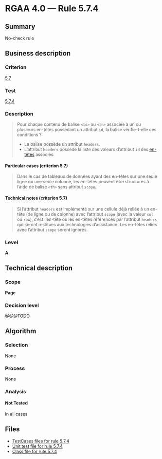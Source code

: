 # RGAA 4.0 — Rule 5.7.4

## Summary

No-check rule

## Business description

### Criterion

[5.7](https://www.numerique.gouv.fr/publications/rgaa-accessibilite/methode/criteres/#crit-5-7)

### Test

[5.7.4](https://www.numerique.gouv.fr/publications/rgaa-accessibilite/methode/criteres/#test-5-7-4)

### Description

> Pour chaque contenu de balise `<td>` ou `<th>` associée à un ou plusieurs en-têtes possédant un attribut `id`, la balise vérifie-t-elle ces conditions ?
> 
> * La balise possède un attribut `headers`.
> * L’attribut `headers` possède la liste des valeurs d’attribut `id` des [en-têtes](https://www.numerique.gouv.fr/publications/rgaa-accessibilite/methode/glossaire/#en-tete-de-colonne-ou-de-ligne) associés.

#### Particular cases (criterion 5.7)

> Dans le cas de tableaux de données ayant des en-têtes sur une seule ligne ou une seule colonne, les en-têtes peuvent être structurés à l’aide de balise `<th>` sans attribut `scope`.

#### Technical notes (criterion 5.7)

> Si l’attribut `headers` est implémenté sur une cellule déjà reliée à un en-tête (de ligne ou de colonne) avec l’attribut `scope` (avec la valeur `col` ou `row`), c’est l’en-tête ou les en-têtes référencés par l’attribut `headers` qui seront restitués aux technologies d’assistance. Les en-têtes reliés avec l’attribut `scope` seront ignorés.

### Level

**A**


## Technical description

### Scope

**Page**

### Decision level

@@@TODO


## Algorithm

### Selection

None

### Process

None

### Analysis

#### Not Tested

In all cases


## Files

- [TestCases files for rule 5.7.4](https://gitlab.com/asqatasun/Asqatasun/-/tree/v5/rules/rules-rgaa4.0/src/test/resources/testcases/rgaa40/Rgaa40Rule050704/)
- [Unit test file for rule 5.7.4](https://gitlab.com/asqatasun/Asqatasun/-/blob/v5/rules/rules-rgaa4.0/src/test/java/org/asqatasun/rules/rgaa40/Rgaa40Rule050704Test.java)
- [Class file for rule 5.7.4](https://gitlab.com/asqatasun/Asqatasun/-/blob/v5/rules/rules-rgaa4.0/src/main/java/org/asqatasun/rules/rgaa40/Rgaa40Rule050704.java)


